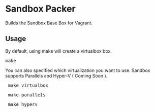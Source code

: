 # Sandbox Packer
Builds the Sandbox Base Box for Vagrant.

## Usage
By default, using make will create a virtualbox box.
<pre>make</pre>

You can also specified which virtualization you want to use. Sandbox supports Parallels and Hyper-V ( Coming Soon ).
<pre> make virtualbox</pre>
<pre> make parallels</pre>
<pre> make hyperv</pre>